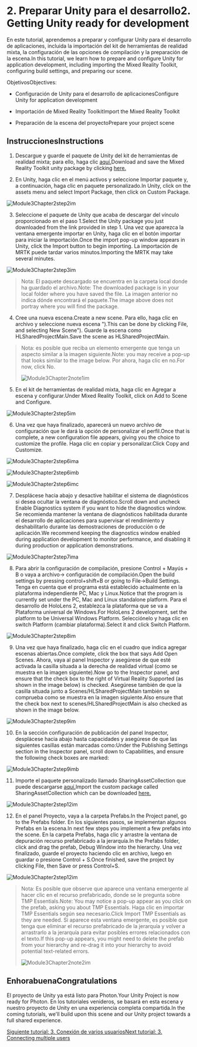 # <a name="2-getting-unity-ready-for-development"></a><span data-ttu-id="ac5df-101">2. Preparar Unity para el desarrollo</span><span class="sxs-lookup"><span data-stu-id="ac5df-101">2. Getting Unity ready for development</span></span> 


<span data-ttu-id="ac5df-102">En este tutorial, aprendemos a preparar y configurar Unity para el desarrollo de aplicaciones, incluida la importación del kit de herramientas de realidad mixta, la configuración de las opciones de compilación y la preparación de la escena.</span><span class="sxs-lookup"><span data-stu-id="ac5df-102">In this tutorial, we learn how to prepare and configure Unity for application development, including importing the Mixed Reality Toolkit, configuring build settings, and preparing our scene.</span></span>

<span data-ttu-id="ac5df-103">Objetivos</span><span class="sxs-lookup"><span data-stu-id="ac5df-103">Objectives:</span></span>

- <span data-ttu-id="ac5df-104">Configuración de Unity para el desarrollo de aplicaciones</span><span class="sxs-lookup"><span data-stu-id="ac5df-104">Configure Unity for application development</span></span>

- <span data-ttu-id="ac5df-105">Importación de Mixed Reality Toolkit</span><span class="sxs-lookup"><span data-stu-id="ac5df-105">Import the Mixed Reality Toolkit</span></span>

- <span data-ttu-id="ac5df-106">Preparación de la escena del proyecto</span><span class="sxs-lookup"><span data-stu-id="ac5df-106">Prepare your project scene</span></span>

## <a name="instructions"></a><span data-ttu-id="ac5df-107">Instrucciones</span><span class="sxs-lookup"><span data-stu-id="ac5df-107">Instructions</span></span>

1. <span data-ttu-id="ac5df-108">Descargue y guarde el paquete de Unity del kit de herramientas de realidad mixta; para ello, haga clic [aquí.](https://github.com/microsoft/MixedRealityToolkit-Unity/releases/download/v2.0.0-RC2.1/Microsoft.MixedReality.Toolkit.Unity.Foundation-v2.0.0-RC2.1.unitypackage)</span><span class="sxs-lookup"><span data-stu-id="ac5df-108">Download and save the Mixed Reality Toolkit unity package by clicking [here.](https://github.com/microsoft/MixedRealityToolkit-Unity/releases/download/v2.0.0-RC2.1/Microsoft.MixedReality.Toolkit.Unity.Foundation-v2.0.0-RC2.1.unitypackage)</span></span>

2. <span data-ttu-id="ac5df-109">En Unity, haga clic en el menú activos y seleccione Importar paquete y, a continuación, haga clic en paquete personalizado.</span><span class="sxs-lookup"><span data-stu-id="ac5df-109">In Unity, click on the assets menu and select Import Package, then click on Custom Package.</span></span>

![Module3Chapter2step2im](images/module3chapter2step2im.PNG)

3. <span data-ttu-id="ac5df-111">Seleccione el paquete de Unity que acaba de descargar del vínculo proporcionado en el paso 1.</span><span class="sxs-lookup"><span data-stu-id="ac5df-111">Select the Unity package you just downloaded from the link provided in step 1.</span></span> <span data-ttu-id="ac5df-112">Una vez que aparezca la ventana emergente importar en Unity, haga clic en el botón importar para iniciar la importación.</span><span class="sxs-lookup"><span data-stu-id="ac5df-112">Once the import pop-up window appears in Unity, click the Import button to begin importing.</span></span> <span data-ttu-id="ac5df-113">La importación de MRTK puede tardar varios minutos.</span><span class="sxs-lookup"><span data-stu-id="ac5df-113">Importing the MRTK may take several minutes.</span></span>

![Module3Chapter2step3im](images/module3chapter2step3im.PNG)

> <span data-ttu-id="ac5df-115">Nota: El paquete descargado se encuentra en la carpeta local donde ha guardado el archivo.</span><span class="sxs-lookup"><span data-stu-id="ac5df-115">Note: The downloaded package is in your local folder where you have saved the file.</span></span> <span data-ttu-id="ac5df-116">La imagen anterior no indica dónde encontrará el paquete.</span><span class="sxs-lookup"><span data-stu-id="ac5df-116">The image above does not portray where you will find the package.</span></span>

4. <span data-ttu-id="ac5df-117">Cree una nueva escena.</span><span class="sxs-lookup"><span data-stu-id="ac5df-117">Create a new scene.</span></span> <span data-ttu-id="ac5df-118">Para ello, haga clic en archivo y seleccione nueva escena ").</span><span class="sxs-lookup"><span data-stu-id="ac5df-118">This can be done by clicking File, and selecting New Scene").</span></span> <span data-ttu-id="ac5df-119">Guarde la escena como HLSharedProjectMain.</span><span class="sxs-lookup"><span data-stu-id="ac5df-119">Save the scene as HLSharedProjectMain.</span></span>

> <span data-ttu-id="ac5df-120">Nota: es posible que reciba un elemento emergente que tenga un aspecto similar a la imagen siguiente.</span><span class="sxs-lookup"><span data-stu-id="ac5df-120">Note: you may receive a pop-up that looks similar to the image below.</span></span> <span data-ttu-id="ac5df-121">Por ahora, haga clic en no.</span><span class="sxs-lookup"><span data-stu-id="ac5df-121">For now, click No.</span></span>
>
> ![Module3Chapter2note1im](images/module3chapter2note1im.PNG)

5. <span data-ttu-id="ac5df-123">En el kit de herramientas de realidad mixta, haga clic en Agregar a escena y configurar.</span><span class="sxs-lookup"><span data-stu-id="ac5df-123">Under Mixed Reality Toolkit, click on Add to Scene and Configure.</span></span>

![Module3Chapter2step5im](images/module3chapter2step5im.PNG)

6. <span data-ttu-id="ac5df-125">Una vez que haya finalizado, aparecerá un nuevo archivo de configuración que le dará la opción de personalizar el perfil.</span><span class="sxs-lookup"><span data-stu-id="ac5df-125">Once that is complete, a new configuration file appears, giving you the choice to customize the profile.</span></span> <span data-ttu-id="ac5df-126">Haga clic en copiar y personalizar.</span><span class="sxs-lookup"><span data-stu-id="ac5df-126">Click Copy and Customize.</span></span>

![Module3Chapter2step6ima](images/module3chapter2step6ima.PNG)

![Module3Chapter2step6imb](images/module3chapter2step6imb.PNG)

![Module3Chapter2step6imc](images/module3chapter2step6imc.PNG)

7. <span data-ttu-id="ac5df-130">Desplácese hacia abajo y desactive habilitar el sistema de diagnósticos si desea ocultar la ventana de diagnóstico.</span><span class="sxs-lookup"><span data-stu-id="ac5df-130">Scroll down and uncheck Enable Diagnostics system if you want to hide the diagnostics window.</span></span> <span data-ttu-id="ac5df-131">Se recomienda mantener la ventana de diagnósticos habilitada durante el desarrollo de aplicaciones para supervisar el rendimiento y deshabilitarlo durante las demostraciones de producción o de aplicación.</span><span class="sxs-lookup"><span data-stu-id="ac5df-131">We recommend keeping the diagnostics window enabled during application development to monitor performance, and disabling it during production or application demonstrations.</span></span> 

![Module3Chapter2step7ima](images/module3chapter2step7ima.PNG)

8. <span data-ttu-id="ac5df-133">Para abrir la configuración de compilación, presione Control + Mayús + B o vaya a archivo-> configuración de compilación.</span><span class="sxs-lookup"><span data-stu-id="ac5df-133">Open the build settings by pressing control+shift+B or going to File->Build Settings.</span></span> <span data-ttu-id="ac5df-134">Tenga en cuenta que el programa está establecido actualmente en la plataforma independiente PC, Mac y Linux.</span><span class="sxs-lookup"><span data-stu-id="ac5df-134">Notice that the program is currently set under the PC, Mac and Linux standalone platform.</span></span> <span data-ttu-id="ac5df-135">Para el desarrollo de HoloLens 2, establezca la plataforma que se va a Plataforma universal de Windows.</span><span class="sxs-lookup"><span data-stu-id="ac5df-135">For HoloLens 2 development, set the platform to be Universal Windows Platform.</span></span> <span data-ttu-id="ac5df-136">Selecciónelo y haga clic en switch Platform (cambiar plataforma).</span><span class="sxs-lookup"><span data-stu-id="ac5df-136">Select it and click Switch Platform.</span></span>

![Module3Chapter2step8im](images/module3chapter2step8im.PNG)

9. <span data-ttu-id="ac5df-138">Una vez que haya finalizado, haga clic en el cuadro que indica agregar escenas abiertas.</span><span class="sxs-lookup"><span data-stu-id="ac5df-138">Once complete, click the box that says Add Open Scenes.</span></span> <span data-ttu-id="ac5df-139">Ahora, vaya al panel Inspector y asegúrese de que esté activada la casilla situada a la derecha de realidad virtual (como se muestra en la imagen siguiente).</span><span class="sxs-lookup"><span data-stu-id="ac5df-139">Now go to the Inspector panel, and ensure that the check box to the right of Virtual Reality Supported (as shown in the image below) is checked.</span></span> <span data-ttu-id="ac5df-140">Asegúrese también de que la casilla situada junto a Scenes/HLSharedProjectMain también se comprueba como se muestra en la imagen siguiente.</span><span class="sxs-lookup"><span data-stu-id="ac5df-140">Also ensure that the check box next to scenes/HLSharedProjectMain is also checked as shown in the image below.</span></span>

![Module3Chapter2step9im](images/module3chapter2step9im.PNG)

10. <span data-ttu-id="ac5df-142">En la sección configuración de publicación del panel Inspector, desplácese hacia abajo hasta capacidades y asegúrese de que las siguientes casillas están marcadas como:</span><span class="sxs-lookup"><span data-stu-id="ac5df-142">Under the Publishing Settings section in the Inspector panel, scroll down to Capabilities, and ensure the following check boxes are marked:</span></span>

![Module3Chapter2step9imb](images/module3chapter2step9imb.PNG)

11. <span data-ttu-id="ac5df-144">Importe el paquete personalizado llamado SharingAssetCollection que puede descargarse [aquí.](https://github.com/microsoft/MixedRealityLearning/releases/tag/development)</span><span class="sxs-lookup"><span data-stu-id="ac5df-144">Import the custom package called SharingAssetCollection which can be downloaded [here.](https://github.com/microsoft/MixedRealityLearning/releases/tag/development)</span></span>

![Module3Chapter2step12im](images/module3chapter2step11im.PNG)

12. <span data-ttu-id="ac5df-146">En el panel Proyecto, vaya a la carpeta Prefabs.</span><span class="sxs-lookup"><span data-stu-id="ac5df-146">In the Project panel, go to the Prefabs folder.</span></span> <span data-ttu-id="ac5df-147">En los siguientes pasos, se implementan algunos Prefabs en la escena.</span><span class="sxs-lookup"><span data-stu-id="ac5df-147">In next few steps you implement a few prefabs into the scene.</span></span> <span data-ttu-id="ac5df-148">En la carpeta Prefabs, haga clic y arrastre la ventana de depuración recurso prefabricado a la jerarquía.</span><span class="sxs-lookup"><span data-stu-id="ac5df-148">In the Prefabs folder, click and drag the prefab, Debug Window into the hierarchy.</span></span> <span data-ttu-id="ac5df-149">Una vez finalizado, guarde el proyecto haciendo clic en archivo, luego en guardar o presione Control + S.</span><span class="sxs-lookup"><span data-stu-id="ac5df-149">Once finished, save the project by clicking File, then Save or press Control+S.</span></span>

![Module3Chapter2step12im](images/module3chapter2step12im.PNG)

   > <span data-ttu-id="ac5df-151">Nota: Es posible que observe que aparece una ventana emergente al hacer clic en el recurso prefabricado, donde se le pregunta sobre TMP Essentials.</span><span class="sxs-lookup"><span data-stu-id="ac5df-151">Note: You may notice a pop-up appear as you click on the prefab, asking you about TMP Essentials.</span></span> <span data-ttu-id="ac5df-152">Haga clic en importar TMP Essentials según sea necesario.</span><span class="sxs-lookup"><span data-stu-id="ac5df-152">Click Import TMP Essentials as they are needed.</span></span> <span data-ttu-id="ac5df-153">Si aparece esta ventana emergente, es posible que tenga que eliminar el recurso prefabricado de la jerarquía y volver a arrastrarlo a la jerarquía para evitar posibles errores relacionados con el texto.</span><span class="sxs-lookup"><span data-stu-id="ac5df-153">If this pop-up appears, you might need to delete the prefab from your hierarchy and re-drag it into your hierarchy to avoid potential text-related errors.</span></span>
   >
>![Module3Chapter2note2im](images/module3chapter2note2im.PNG)


## <a name="congratulations"></a><span data-ttu-id="ac5df-155">Enhorabuena</span><span class="sxs-lookup"><span data-stu-id="ac5df-155">Congratulations</span></span>

<span data-ttu-id="ac5df-156">El proyecto de Unity ya está listo para Photon.</span><span class="sxs-lookup"><span data-stu-id="ac5df-156">Your Unity Project is now ready for Photon.</span></span> <span data-ttu-id="ac5df-157">En los tutoriales venideros, se basará en esta escena y nuestro proyecto de Unity en una experiencia completa compartida.</span><span class="sxs-lookup"><span data-stu-id="ac5df-157">In the coming tutorials, we'll build upon this scene and our Unity project towards a full shared experience.</span></span>

<span data-ttu-id="ac5df-158">[Siguiente tutorial: 3. Conexión de varios usuarios](mrlearning-sharing(photon)-ch3.md)</span><span class="sxs-lookup"><span data-stu-id="ac5df-158">[Next tutorial: 3. Connecting multiple users](mrlearning-sharing(photon)-ch3.md)</span></span>

